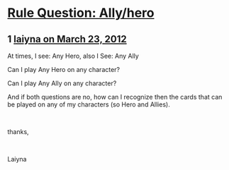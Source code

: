 # [Rule Question: Ally/hero](https://community.fantasyflightgames.com/topic/62230-rule-question-allyhero/)

## 1 [laiyna on March 23, 2012](https://community.fantasyflightgames.com/topic/62230-rule-question-allyhero/?do=findComment&comment=609289)

At times, I see: Any Hero, also I See: Any Ally

Can I play Any Hero on any character?

Can I play Any Ally on any character?

And if both questions are no, how can I recognize then the cards that can be played on any of my characters (so Hero and Allies).

 

thanks,

 

Laiyna

